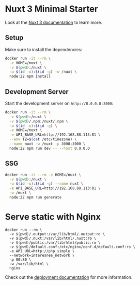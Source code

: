 # Nuxt 3 Minimal Starter

Look at the [Nuxt 3 documentation](https://nuxt.com/docs/getting-started/introduction) to learn more.

## Setup

Make sure to install the dependencies:

```bash
docker run -it --rm \
  -e HOME=/nuxt \
  -v $(pwd):/nuxt \
  -u $(id -u):$(id -g) -w /nuxt \
  node:22 npm install
```

## Development Server

Start the development server on `http://0.0.0.0:3000`:

```bash
docker run -it --rm \
  -v $(pwd):/nuxt \
  -v $(pwd)/.npm:/nuxt/.npm \
  -u $(id -u):$(id -g) \
  -e HOME=/nuxt \
  -e API_BASE_URL=http://192.168.88.113:81 \
  --env TZ=$(cat /etc/timezone) \
  --name nuxt -w /nuxt -p 3000:3000 \
  node:22 npm run dev -- --host 0.0.0.0
```

## SSG

```bash
docker run -it --rm -e HOME=/nuxt \
  -v $(pwd):/nuxt \
  -u $(id -u):$(id -g) --name nuxt \
  -e API_BASE_URL=http://192.168.88.113:81 \
  -w /nuxt \
  node:22 npm run generate
```

# Serve static with Nginx

```aiignore
docker run --rm \
  -v $(pwd)/.output:/var/lib/html/.output:ro \
  -v $(pwd)/.nuxt:/var/lib/html/.nuxt:ro \
  -v $(pwd)/public:/var/lib/html/public:ro \
  -v $(pwd)/default.conf:/etc/nginx/conf.d/default.conf:ro \
  -e API_URL=http://php_simple \
  --network=interesnee_network \
  -p 80:80 \
  -w /var/lib/html \
  nginx
```

Check out the [deployment documentation](https://nuxt.com/docs/getting-started/deployment) for more information.
